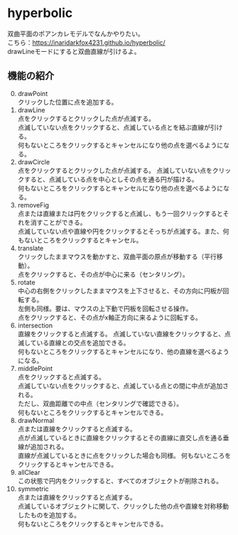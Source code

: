 # hyperbolic
双曲平面のポアンカレモデルでなんかやりたい。  
こちら：https://inaridarkfox4231.github.io/hyperbolic/  
drawLineモードにすると双曲直線が引けるよ。  
## 機能の紹介  
0.  drawPoint  
    クリックした位置に点を追加する。  
1.  drawLine  
    点をクリックするとクリックした点が点滅する。  
    点滅していない点をクリックすると、点滅している点とを結ぶ直線が引ける。  
    何もないところをクリックするとキャンセルになり他の点を選べるようになる。  
2.  drawCircle  
    点をクリックするとクリックした点が点滅する。
    点滅していない点をクリックすると、点滅している点を中心としその点を通る円が描ける。  
    何もないところをクリックするとキャンセルになり他の点を選べるようになる。  
3.  removeFig  
    点または直線または円をクリックすると点滅し、もう一回クリックするとそれを消すことができる。  
    点滅していない点や直線や円をクリックするとそっちが点滅する。また、何もないところをクリックするとキャンセル。  
4.  translate  
    クリックしたままマウスを動かすと、双曲平面の原点が移動する（平行移動）。  
    点をクリックすると、その点が中心に来る（センタリング）。   
5.  rotate  
    中心の右側をクリックしたままマウスを上下させると、その方向に円板が回転する。  
    左側も同様。要は、マウスの上下動で円板を回転させる操作。  
    点をクリックすると、その点がx軸正方向に来るように回転する。  
6.  intersection  
    直線をクリックすると点滅する。
    点滅していない直線をクリックすると、点滅している直線との交点を追加できる。  
    何もないところをクリックするとキャンセルになり、他の直線を選べるようになる。  
7.  middlePoint  
    点をクリックすると点滅する。  
    点滅していない点をクリックすると、点滅している点との間に中点が追加される。  
    ただし、双曲距離での中点（センタリングで確認できる）。  
    何もないところをクリックするとキャンセルできる。  
8.  drawNormal  
    点または直線をクリックすると点滅する。  
    点が点滅しているときに直線をクリックするとその直線に直交し点を通る垂線が追加される。  
    直線が点滅しているときに点をクリックした場合も同様。
    何もないところをクリックするとキャンセルできる。  
9.  allClear  
    この状態で円内をクリックすると、すべてのオブジェクトが削除される。  
10. symmetric  
    点または直線をクリックすると点滅する。  
    点滅しているオブジェクトに関して、クリックした他の点や直線を対称移動したものを追加する。  
    何もないところをクリックするとキャンセルできる。
